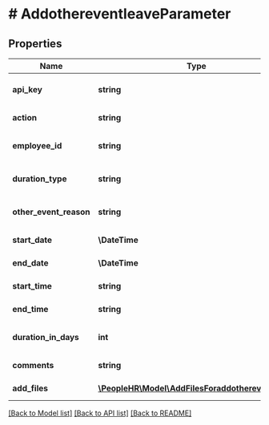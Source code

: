 # # AddothereventleaveParameter

## Properties

Name | Type | Description | Notes
------------ | ------------- | ------------- | -------------
**api_key** | **string** | APIKey for other event api to add other event leave |
**action** | **string** | Action name &#x3D; addothereventleave |
**employee_id** | **string** | Employee id for add other event leave |
**duration_type** | **string** | Duration type for add other event leave |
**other_event_reason** | **string** | Other event reason for add other event leave |
**start_date** | **\DateTime** | Start date for add other event leave |
**end_date** | **\DateTime** | End date for add other event leave |
**start_time** | **string** | Start time for add other event leave | [optional]
**end_time** | **string** | End time for add other event leave | [optional]
**duration_in_days** | **int** | Duration in days for add other event leave |
**comments** | **string** | Comments for add other event leave | [optional]
**add_files** | [**\PeopleHR\Model\AddFilesForaddothereventleave**](AddFilesForaddothereventleave.md) | Add files for add other event leave | [optional]

[[Back to Model list]](../../README.md#models) [[Back to API list]](../../README.md#endpoints) [[Back to README]](../../README.md)

